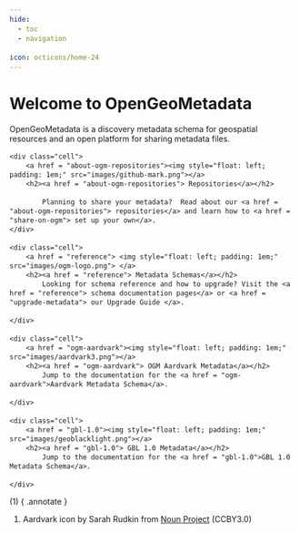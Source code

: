 ```yaml
---
hide:
  - toc
  - navigation

icon: octicons/home-24
---
```


# Welcome to OpenGeoMetadata

OpenGeoMetadata is a discovery metadata schema for geospatial resources and an open platform for sharing metadata files.


<div id="grid-line">

	<div class="cell"> 
		<a href = "about-ogm-repositories"><img style="float: left; padding: 1em;" src="images/github-mark.png"></a>
		<h2><a href = "about-ogm-repositories"> Repositories</a></h2>
	
	    	Planning to share your metadata?  Read about our <a href = "about-ogm-repositories"> repositories</a> and learn how to <a href = "share-on-ogm"> set up your own</a>. 
	</div>

	<div class="cell"> 
		<a href = "reference"> <img style="float: left; padding: 1em;" src="images/ogm-logo.png"> </a>
		<h2><a href = "reference"> Metadata Schemas</a></h2>
	    	Looking for schema reference and how to upgrade? Visit the <a href = "reference"> schema documentation pages</a> or <a href = "upgrade-metadata"> our Upgrade Guide </a>.
	
	</div>
		
	<div class="cell"> 
		<a href = "ogm-aardvark"><img style="float: left; padding: 1em;" src="images/aardvark3.png"></a> 
		<h2><a href = "ogm-aardvark"> OGM Aardvark Metadata</a></h2>
	    	Jump to the documentation for the <a href = "ogm-aardvark">Aardvark Metadata Schema</a>.
	
	</div>
	
	<div class="cell"> 
		<a href = "gbl-1.0"><img style="float: left; padding: 1em;" src="images/geoblacklight.png"></a>
		<h2><a href = "gbl-1.0"> GBL 1.0 Metadata</a></h2>
	    	Jump to the documentation for the <a href = "gbl-1.0">GBL 1.0 Metadata Schema</a>.
	
	</div>

</div>

(1) 
{ .annotate }

1.  Aardvark icon by Sarah Rudkin from [Noun Project](https://thenounproject.com/browse/icons/term/aardvark/) (CCBY3.0)